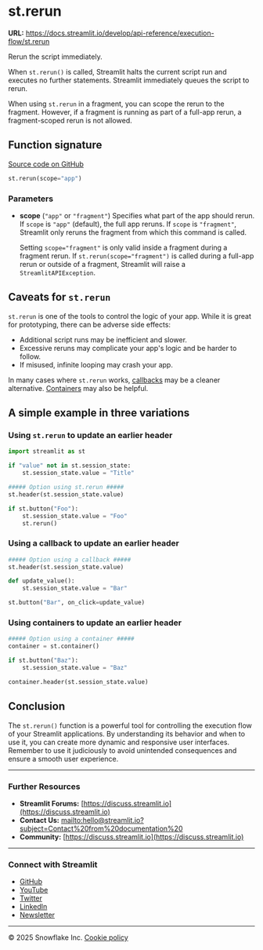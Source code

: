# st.rerun

**URL:** https://docs.streamlit.io/develop/api-reference/execution-flow/st.rerun

Rerun the script immediately.

When `st.rerun()` is called, Streamlit halts the current script run and executes no further statements. Streamlit immediately queues the script to rerun.

When using `st.rerun` in a fragment, you can scope the rerun to the fragment. However, if a fragment is running as part of a full-app rerun, a fragment-scoped rerun is not allowed.

## Function signature

[Source code on GitHub](https://github.com/streamlit/streamlit/blob/1.50.0/lib/streamlit/commands/execution_control.py#L102)

```python
st.rerun(scope="app")
```

### Parameters

*   **scope** (`"app"` or `"fragment"`)
    Specifies what part of the app should rerun. If `scope` is `"app"` (default), the full app reruns. If `scope` is `"fragment"`, Streamlit only reruns the fragment from which this command is called.

    Setting `scope="fragment"` is only valid inside a fragment during a fragment rerun. If `st.rerun(scope="fragment")` is called during a full-app rerun or outside of a fragment, Streamlit will raise a `StreamlitAPIException`.

## Caveats for `st.rerun`

`st.rerun` is one of the tools to control the logic of your app. While it is great for prototyping, there can be adverse side effects:

*   Additional script runs may be inefficient and slower.
*   Excessive reruns may complicate your app's logic and be harder to follow.
*   If misused, infinite looping may crash your app.

In many cases where `st.rerun` works, [callbacks](/develop/api-reference/caching-and-state/st.session_state#use-callbacks-to-update-session-state) may be a cleaner alternative. [Containers](/develop/api-reference/layout) may also be helpful.

## A simple example in three variations

### Using `st.rerun` to update an earlier header

```python
import streamlit as st

if "value" not in st.session_state:
    st.session_state.value = "Title"

##### Option using st.rerun #####
st.header(st.session_state.value)

if st.button("Foo"):
    st.session_state.value = "Foo"
    st.rerun()
```

### Using a callback to update an earlier header

```python
##### Option using a callback #####
st.header(st.session_state.value)

def update_value():
    st.session_state.value = "Bar"

st.button("Bar", on_click=update_value)
```

### Using containers to update an earlier header

```python
##### Option using a container #####
container = st.container()

if st.button("Baz"):
    st.session_state.value = "Baz"

container.header(st.session_state.value)
```

## Conclusion

The `st.rerun()` function is a powerful tool for controlling the execution flow of your Streamlit applications. By understanding its behavior and when to use it, you can create more dynamic and responsive user interfaces. Remember to use it judiciously to avoid unintended consequences and ensure a smooth user experience.

---

### Further Resources

*   **Streamlit Forums:** [https://discuss.streamlit.io](https://discuss.streamlit.io)
*   **Contact Us:** [mailto:hello@streamlit.io?subject=Contact%20from%20documentation%20](mailto:hello@streamlit.io?subject=Contact%20from%20documentation%20)
*   **Community:** [https://discuss.streamlit.io](https://discuss.streamlit.io)

---

### Connect with Streamlit

*   [GitHub](https://github.com/streamlit)
*   [YouTube](https://www.youtube.com/channel/UC3LD42rjj-Owtxsa6PwGU5Q)
*   [Twitter](https://twitter.com/streamlit)
*   [LinkedIn](https://www.linkedin.com/company/streamlit)
*   [Newsletter](https://info.snowflake.com/streamlit-newsletter-sign-up.html)

---

© 2025 Snowflake Inc.
[Cookie policy](https://www.snowflake.com/legal/cookie-policy/)